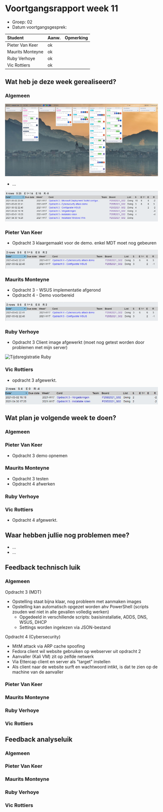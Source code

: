 # Voortgangsrapport week 11

* Groep: 02
* Datum voortgangsgesprek:

| Student          | Aanw. | Opmerking |
| :--------------- | :---- | :-------- |
| Pieter Van Keer  | ok    |           |
| Maurits Monteyne | ok    |           |
| Ruby Verhoye     | ok    |           |
| Vic Rottiers     | ok    |           |

## Wat heb je deze week gerealiseerd?

### Algemeen

![Kanban-bord](img/w11/kanban-w11.jpg)

* ...

![Tijdregistratie team](img/w11/timesheet-w11.jpg)

### Pieter Van Keer

* Opdracht 3 klaargemaakt voor de demo. enkel MDT moet nog gebeuren

![Tijdregistratie Maurits](img/w11/timesheet-w11-maurits.jpg)

### Maurits Monteyne

* Opdracht 3 - WSUS implementatie afgerond
* Opdracht 4 - Demo voorbereid

![Tijdregistratie Maurits](img/w11/timesheet-w11-maurits.jpg)

### Ruby Verhoye 

* Opdracht 3 Client image afgewerkt (moet nog getest worden door problemen met mijn server)

![Tijdsregistratie Ruby](https://user-images.githubusercontent.com/48690376/116828988-699ed280-aba2-11eb-9f26-791aac2d5ad8.png)


### Vic Rottiers

* opdracht 3 afgewerkt.

!["tijdsregistratie"](img/w11/tijdsregistratie_vic.jpg)

## Wat plan je volgende week te doen?

### Algemeen
### Pieter Van Keer
- Opdracht 3 demo opnemen
### Maurits Monteyne
- Opdracht 3 testen
- Opdracht 4 afwerken
### Ruby Verhoye
### Vic Rottiers
- Opdracht 4 afgewerkt.

## Waar hebben jullie nog problemen mee?

* ...
* ...

## Feedback technisch luik

### Algemeen

Opdracht 3 (MDT)

- Opstelling staat bijna klaar, nog probleem met aanmaken images
- Opstelling kan automatisch opgezet worden ahv PowerShell (scripts zouden wel niet in alle gevallen volledig werken)
    - Opgedeeld in verschillende scripts: basisinstallatie, ADDS, DNS, WSUS, DHCP
    - Settings worden ingelezen via JSON-bestand

Opdracht 4 (Cybersecurity)

- MitM attack via ARP cache spoofing
- Fedora client wil website gebruiken op webserver uit opdracht 2
- Aanvaller (Kali VM) zit op zelfde netwerk
- Via Ettercap client en server als "target" instellen
- Als client naar de website surft en wachtwoord intikt, is dat te zien op de machine van de aanvaller

### Pieter Van Keer
### Maurits Monteyne
### Ruby Verhoye
### Vic Rottiers

## Feedback analyseluik

### Algemeen

### Pieter Van Keer
### Maurits Monteyne
### Ruby Verhoye
### Vic Rottiers

